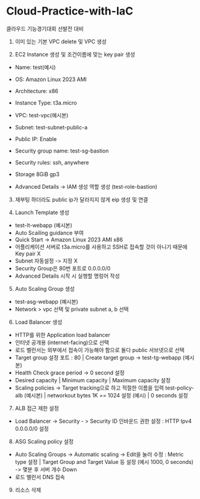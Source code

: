 # Cloud-Practice-with-IaC
클라우드 기능경기대회 선발전 대비

1. 이미 있는 기본 VPC delete 및 VPC 생성

2. EC2 Instance 생성 및 조건이름에 맞는 key pair 생성
- Name: test(예시)
- OS: Amazon Linux 2023 AMI
- Architecture: x86
- Instance Type: t3a.micro

- VPC: test-vpc(예시본)
- Subnet: test-subnet-public-a
- Public IP: Enable
- Security group name: test-sg-bastion
- Security rules: ssh, anywhere
- Storage 8GiB gp3
- Advanced Details -> IAM 생성
  역할 생성 (test-role-bastion)

3. 재부팅 하더라도 public ip가 달라지지 않게 eip 생성 및 연결

4. Launch Template 생성
- test-lt-webapp (예시본)
- Auto Scailing guidance 부여
- Quick Start -> Amazon Linux 2023 AMI x86
- 어플리케이션 서버로 t3a.micro를 사용하고 SSH로 접속할 것이 아니기 때문에 Key pair X
- Subnet 자동설정 -> 지정 X
- Security Group은 80번 포트로 0.0.0.0/0
- Advanced Details
  시작 시 실행할 명렁어 작성

5. Auto Scaling Group 생성
- test-asg-webapp (예시본)
- Network > vpc 선택 및 private subnet a, b 선택

6. Load Balancer 생성
- HTTP를 위한 Application load balancer
- 인터넷 공개용 (internet-facing)으로 선택
- 로드 벨런서는 외부에서 접속이 가능해야 함으로 둘다 public 서브넷으로 선택
- Target group 설정 포트 : 80 | Create target group -> test-tg-webapp (예시본)
- Health Check grace period -> 0 second 설정
- Desired capacity | Minimum capacity | Maximum capacity 설정
- Scaling policies -> Target tracking으로 하고 적절한 이름을 입력 test-policy-alb (예시본) | networkout bytes 1K == 1024 설정 (예시) | 0 seconds 설정

7. ALB 접근 제한 설정
- Load Balancer -> Security - > Security ID 인바운드 권한 설정 : HTTP Ipv4 0.0.0.0/0 설정

8. ASG Scaling policy 설정
- Auto Scaling Groups -> Automatic scaling -> Edit을 눌러 수정 : Metric type 설정 | Target Group and Target Value 등 설정 (예시 1000, 0 seconds) -> 몇분 후 서버 개수 Down
- 로드 밸런서 DNS 접속

9. 리소스 삭제
